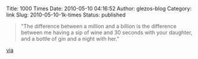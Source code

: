 Title: 1000 Times
Date: 2010-05-10 04:16:52
Author: glezos-blog
Category: link
Slug: 2010-05-10-1k-times
Status: published

> "The difference between a million and a billion is the difference between me having a sip of wine and 30 seconds with your daughter, and a bottle of gin and a night with her."

[via](http://xkcd.com/558/)